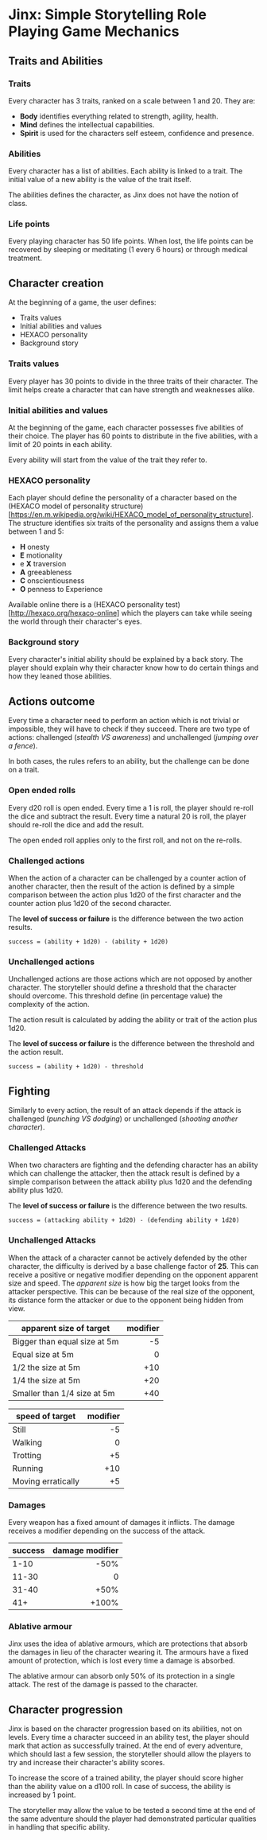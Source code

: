 # Jinx: Simple Storytelling Role Playing Game Mechanics

## Traits and Abilities

### Traits
Every character has 3 traits, ranked on a scale between 1 and 20. They are:

- __Body__ identifies everything related to strength, agility, health.
- __Mind__ defines the intellectual capabilities.
- __Spirit__ is used for the characters self esteem, confidence and presence.

### Abilities
Every character has a list of abilities. Each ability is linked to a trait. The initial value of a new ability is the value of the trait itself.

The abilities defines the character, as Jinx does not have the notion of class.

### Life points
Every playing character has 50 life points. When lost, the life points can be recovered by sleeping or meditating (1 every 6 hours) or through medical treatment.

## Character creation
At the beginning of a game, the user defines:

- Traits values
- Initial abilities and values
- HEXACO personality
- Background story

### Traits values
Every player has 30 points to divide in the three traits of their character. The limit helps create a character that can have strength and weaknesses alike.

### Initial abilities and values
At the beginning of the game, each character possesses five abilities of their choice. The player has 60 points to distribute in the five abilities, with a limit of 20 points in each ability.

Every ability will start from the value of the trait they refer to.

### HEXACO personality
Each player should define the personality of a character based on the (HEXACO model of personality structure)[https://en.m.wikipedia.org/wiki/HEXACO_model_of_personality_structure]. The structure identifies six traits of the personality and assigns them a value between 1 and 5:

- __H__ onesty
- __E__ motionality
- e __X__ traversion
- __A__ greeableness
- __C__ onscientiousness
- __O__ penness to Experience

Available online there is a (HEXACO personality test)[http://hexaco.org/hexaco-online] which the players can take while seeing the world through their character's eyes.

### Background story
Every character's initial ability should be explained by a back story. The player should explain why their character know how to do certain things and how they leaned those abilities.

## Actions outcome
Every time a character need to perform an action which is not trivial or impossible, they will have to check if they succeed. There are two type of actions: challenged (_stealth VS awareness_) and unchallenged (_jumping over a fence_).

In both cases, the rules refers to an ability, but the challenge can be done on a trait.

### Open ended rolls
Every d20 roll is open ended. Every time a 1 is roll, the player should re-roll the dice and subtract the result. Every time a natural 20 is roll, the player should re-roll the dice and add the result.

The open ended roll applies only to the first roll, and not on the re-rolls.

### Challenged actions
When the action of a character can be challenged by a counter action of another character, then the result of the action is defined by a simple comparison between the action plus 1d20 of the first character and the counter action plus 1d20 of the second character.

The __level of success or failure__ is the difference between the two action results.

`success = (ability + 1d20) - (ability + 1d20)`

### Unchallenged actions
Unchallenged actions are those actions which are not opposed by another character. The storyteller should define a threshold that the character should overcome. This threshold define (in percentage value) the complexity of the action.

The action result is calculated by adding the ability or trait of the action plus 1d20.

The __level of success or failure__ is the difference between the threshold and the action result.

`success = (ability + 1d20) - threshold`

## Fighting
Similarly to every action, the result of an attack depends if the attack is challenged (_punching VS dodging_) or unchallenged (_shooting another character_).

### Challenged Attacks
When two characters are fighting and the defending character has an ability which can challenge the attacker, then the attack result is defined by a simple comparison between the attack ability plus 1d20 and the defending ability plus 1d20.

The __level of success or failure__ is the difference between the two results.

`success = (attacking ability + 1d20) - (defending ability + 1d20)`

### Unchallenged Attacks
When the attack of a character cannot be actively defended by the other character, the difficulty is derived by a base challenge factor of __25__. This can receive a positive or negative modifier depending on the opponent apparent size and speed. The _apparent size_ is how big the target looks from the attacker perspective. This can be because of the real size of the opponent, its distance form the attacker or due to the opponent being hidden from view.

apparent size of target|modifier
---|---:
Bigger than equal size at 5m|-5
Equal size at 5m|0
1/2 the size at 5m|+10
1/4 the size at 5m|+20
Smaller than 1/4 size at 5m|+40

speed of target|modifier
---|---:
Still|-5
Walking|0
Trotting|+5
Running|+10
Moving erratically|+5


### Damages
Every weapon has a fixed amount of damages it inflicts. The damage receives a modifier depending on the success of the attack.

success|damage modifier
---|---:
1-10|-50%
11-30|0
31-40|+50%
41+|+100%


### Ablative armour
Jinx uses the idea of ablative armours, which are protections that absorb the damages in lieu of the character wearing it. The armours have a fixed amount of protection, which is lost every time a damage is absorbed.

The ablative armour can absorb only 50% of its protection in a single attack. The rest of the damage is passed to the character.

## Character progression
Jinx is based on the character progression based on its abilities, not on levels. Every time a character succeed in an ability test, the player should mark that action as successfully trained.
At the end of every adventure, which should last a few session, the storyteller should allow the players to try and increase their character's ability scores.

To increase the score of a trained ability, the player should score higher than the ability value on a d100 roll. In case of success, the ability is increased by 1 point.

The storyteller may allow the value to be tested a second time at the end of the same adventure should the player had demonstrated particular qualities in handling that specific ability.
